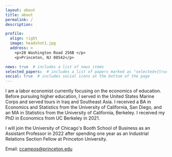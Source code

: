 ```yaml
---
layout: about
title: about
permalink: /
description: 

profile:
  align: right
  image: headshot1.jpg
  address: >
    <p>20 Washington Road 256B </p>
    <p>Princeton, NJ 08542</p>

news: true  # includes a list of news items
selected_papers:  # includes a list of papers marked as "selected={true}"
social: true  # includes social icons at the bottom of the page
---
```


I am a labor economist currently focusing on the economics of education.  Before pursuing higher education, I served in the United States Marine Corps and served tours in Iraq and Southeast Asia. I received a BA in Economics and Statistics from the University of California, San Diego, and an MA in Statistics from the University of California, Berkeley. I received my PhD in Economics from UC Berkeley in 2021.

I will join the University of Chicago's Booth School of Business as an Assistant Professor in 2022 after spending one year as an Industrial Relations Section Fellow at Princeton University.

Email: ccampos@princeton.edu
